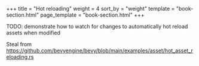+++
title = "Hot reloading"
weight = 4
sort_by = "weight"
template = "book-section.html"
page_template = "book-section.html"
+++

TODO: demonstrate how to watch for changes to automatically hot reload assets when modified

Steal from https://github.com/bevyengine/bevy/blob/main/examples/asset/hot_asset_reloading.rs
